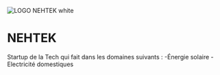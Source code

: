 ![LOGO NEHTEK white](https://user-images.githubusercontent.com/77001434/190876581-5fb25798-0439-4d31-bb02-eabf38e11211.png)

# NEHTEK
Startup de la Tech qui fait dans les domaines suivants :
-Énergie solaire
-Electricité domestiques
